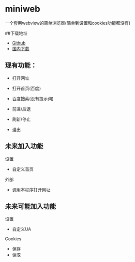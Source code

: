 # miniweb
一个套用webview的简单浏览器(简单到设置和cookies功能都没有)

##下载地址
- [Github](https://github.com/zhihaofans/miniweb/releases/latest) 
- [国内下载](https://android.zhihaofans.com/miniweb/download/miniweb.apk) 

## 现有功能：
- 打开网址

- 打开首页(百度)

- 百度搜索(没有提示词)

- 前进/后退

- 刷新/停止

- 退出

## 未来加入功能
设置
- 自定义首页

外部
- 调用本程序打开网址

## 未来可能加入功能
设置
- 自定义UA

Cookies
- 保存
- 读取
